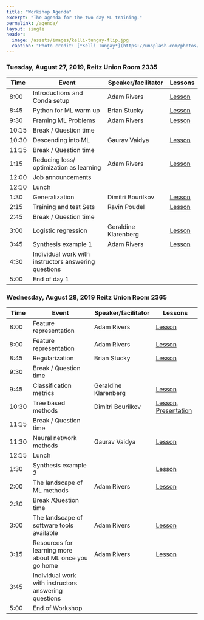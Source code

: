 ```yaml
---
title: "Workshop Agenda"
excerpt: "The agenda for the two day ML training."
permalink: /agenda/
layout: single
header:
  image: /assets/images/kelli-tungay-flip.jpg
  caption: "Photo credit: [*Kelli Tungay*](https://unsplash.com/photos/2LJ4rqK2qfU)"
---
```


### Tuesday, August 27, 2019, Reitz Union Room 2335

Time | Event | Speaker/facilitator | Lessons
---- | ----- | ------------------- | -------
8:00 | Introductions and Conda setup | Adam Rivers | [Lesson](https://nbviewer.jupyter.org/github/USDA-ARS-GBRU/ml-training-site/blob/master/assets/nb-lessons/01_Python_for_ML_warm_up.ipynb)
8:45 | Python for ML warm up | Brian Stucky | [Lesson](https://nbviewer.jupyter.org/github/USDA-ARS-GBRU/ml-training-site/blob/master/assets/nb-lessons/01_Python_for_ML_warm_up.ipynb)
9:30 | Framing ML Problems | Adam Rivers | [Lesson](https://nbviewer.jupyter.org/github/USDA-ARS-GBRU/ml-training-site/blob/master/assets/nb-lessons/02_Framing_ML_problems.ipynb)
10:15 | Break / Question time |  
10:30 | Descending into ML | Gaurav Vaidya | [Lesson](https://nbviewer.jupyter.org/github/USDA-ARS-GBRU/ml-training-site/blob/master/assets/nb-lessons/03_Decending_into_ML.ipynb)
11:15 | Break / Question time |
1:15 | Reducing loss/ optimization as learning| Adam Rivers | [Lesson](https://nbviewer.jupyter.org/github/USDA-ARS-GBRU/ml-training-site/blob/master/assets/nb-lessons/04_Reducing_loss_optimization_as_learning.ipynb)
12:00 | Job announcements
12:10 | Lunch |
1:30 |Generalization| Dimitri Bourilkov | [Lesson](https://nbviewer.jupyter.org/github/USDA-ARS-GBRU/ml-training-site/blob/master/assets/nb-lessons/05_Generalization.ipynb)
2:15 |Training and test Sets| Ravin Poudel | [Lesson](https://nbviewer.jupyter.org/github/USDA-ARS-GBRU/ml-training-site/blob/master/assets/nb-lessons/06_training_and_datasets.ipynb)
2:45 | Break / Question time
3:00|Logistic regression| Geraldine Klarenberg | [Lesson](https://nbviewer.jupyter.org/github/USDA-ARS-GBRU/ml-training-site/blob/master/assets/nb-lessons/10_logistic_regression.ipynb)
3:45 | Synthesis example 1 | Adam Rivers | [Lesson](https://nbviewer.jupyter.org/github/USDA-ARS-GBRU/ml-training-site/blob/master/assets/nb-lessons/07_synthesis_example.ipynb)
4:30 | Individual work with instructors answering questions
5:00 | End of day 1

### Wednesday, August 28, 2019 Reitz Union Room 2365


Time | Event | Speaker/facilitator | Lessons
---- | ----- | ------------------- | -------
8:00 |Feature representation | Adam Rivers |[Lesson](https://nbviewer.jupyter.org/github/USDA-ARS-GBRU/ml-training-site/blob/master/assets/nb-lessons/08_Feature_representation.ipynb)
8:00 |Feature representation | Adam Rivers |[Lesson](https://nbviewer.jupyter.org/github/USDA-ARS-GBRU/ml-training-site/blob/master/assets/nb-lessons/08_Feature_representation.ipynb)
8:45 |Regularization| Brian Stucky | [Lesson](https://nbviewer.jupyter.org/github/USDA-ARS-GBRU/ml-training-site/blob/master/assets/nb-lessons/09_Regularization.ipynb)
9:30 | Break / Question time | |
9:45 |Classification metrics| Geraldine Klarenberg | [Lesson](https://nbviewer.jupyter.org/github/USDA-ARS-GBRU/ml-training-site/blob/master/assets/nb-lessons/11_classification_metrics.ipynb)
10:30|Tree based methods | Dimitri Bourilkov | [Lesson](https://nbviewer.jupyter.org/github/USDA-ARS-GBRU/ml-training-site/blob/master/assets/nb-lessons/12_Tree_based_methods.ipynb), [Presentation](/ml-training-site/assets/nb-lessons/db190827.pdf)
11:15 | Break / Question time   
11:30|Neural network methods| Gaurav Vaidya | [Lesson](https://nbviewer.jupyter.org/github/USDA-ARS-GBRU/ml-training-site/blob/master/assets/nb-lessons/13_neural_network_methods.ipynb)
12:15 | Lunch | |
1:30 | Synthesis example 2 || [Lesson](https://nbviewer.jupyter.org/github/USDA-ARS-GBRU/ml-training-site/blob/master/assets/nb-lessons/07_synthesis_example2.ipynb)
2:00 |The landscape of ML methods| Adam Rivers | [Lesson](https://nbviewer.jupyter.org/github/USDA-ARS-GBRU/ml-training-site/blob/master/assets/nb-lessons/14_the_landscape_of_ML_methods.ipynb)
2:30 | Break /Question time
3:00|The landscape of software tools available| Adam Rivers | [Lesson](https://nbviewer.jupyter.org/github/USDA-ARS-GBRU/ml-training-site/blob/master/assets/nb-lessons/15_the_landscape_of_ml_software.ipynb)
3:15 |Resources for learning more about ML once you go home|  Adam Rivers | [Lesson](https://nbviewer.jupyter.org/github/USDA-ARS-GBRU/ml-training-site/blob/master/assets/nb-lessons/16_Resources_home_ml_learning.ipynb)
3:45 | Individual work with instructors answering questions
5:00 | End of Workshop

